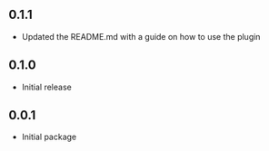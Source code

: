 ## 0.1.1
* Updated the README.md with a guide on how to use the plugin

## 0.1.0
* Initial release

## 0.0.1

* Initial package
